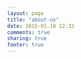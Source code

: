 ```yaml
---
layout: page
title: "about-us"
date: 2015-01-18 22:32
comments: true
sharing: true
footer: true
---
```


